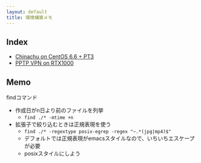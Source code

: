 ```yaml
---
layout: default
title: 環境構築メモ
---
```


Index
----

* [Chinachu on CentOS 6.6 + PT3](chinachu.html)
* [PPTP VPN on RTX1000](rtx1000_pptp.html)

Memo
----

findコマンド

* 作成日がn日より前のファイルを列挙
	+ `find ./* -mtime +n`
* 拡張子で絞り込むときは正規表現を使う
	+ `find ./* -regextype posix-egrep -regex "~.*(jpg|mp4)$"`
	+ デフォルトでは正規表現がemacsスタイルなので、いちいちエスケープが必要
	+ posixスタイルにしよう

